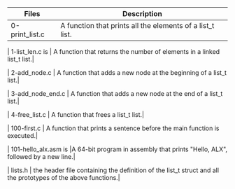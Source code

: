 | Files | Description |
|---------------|---------------|
| 0-print_list.c | A function that prints all the elements of a list_t list.|

| 1-list_len.c is | A function that returns the number of elements in a linked list_t list.|

| 2-add_node.c | A function that adds a new node at the beginning of a list_t list.|

| 3-add_node_end.c | A function that adds a new node at the end of a list_t list.|

| 4-free_list.c | A function that frees a list_t list.|

| 100-first.c | A function that prints a sentence before the main function is executed.|

| 101-hello_alx.asm is |A 64-bit program in assembly that prints "Hello, ALX", followed by a new line.|

| lists.h | the header file containing the definition of the list_t struct and all the prototypes of the above functions.|
